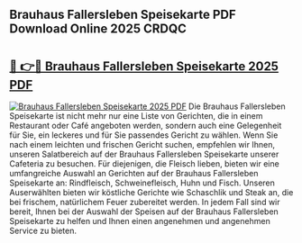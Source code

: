 ## Brauhaus Fallersleben Speisekarte PDF Download Online 2025 CRDQC

# <h2><a href="http://gcbka3.nevu.top/?p=Brauhaus+Fallersleben+Speisekarte">🔗 👉🔴 Brauhaus Fallersleben Speisekarte 2025 PDF</a></h2>

[![Brauhaus Fallersleben Speisekarte 2025 PDF](https://i.imgur.com/dBaPXMq.png)](http://gcbka3.nevu.top/?p=Brauhaus+Fallersleben+Speisekarte)
Die Brauhaus Fallersleben Speisekarte ist nicht mehr nur eine Liste von Gerichten, die in einem Restaurant oder Café angeboten werden, sondern auch eine Gelegenheit für Sie, ein leckeres und für Sie passendes Gericht zu wählen. Wenn Sie nach einem leichten und frischen Gericht suchen, empfehlen wir Ihnen, unseren Salatbereich auf der Brauhaus Fallersleben Speisekarte unserer Cafeteria zu besuchen. Für diejenigen, die Fleisch lieben, bieten wir eine umfangreiche Auswahl an Gerichten auf der Brauhaus Fallersleben Speisekarte an: Rindfleisch, Schweinefleisch, Huhn und Fisch. Unseren Auserwählten bieten wir köstliche Gerichte wie Schaschlik und Steak an, die bei frischem, natürlichem Feuer zubereitet werden. In jedem Fall sind wir bereit, Ihnen bei der Auswahl der Speisen auf der Brauhaus Fallersleben Speisekarte zu helfen und Ihnen einen angenehmen und angenehmen Service zu bieten.
